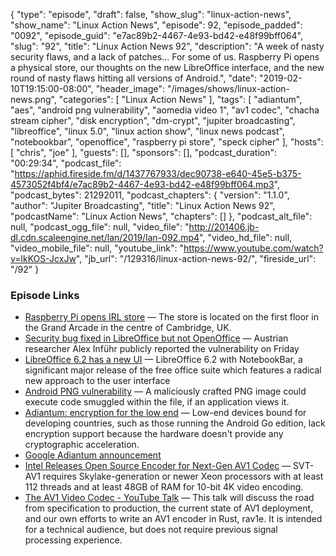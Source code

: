 {
  "type": "episode",
  "draft": false,
  "show_slug": "linux-action-news",
  "show_name": "Linux Action News",
  "episode": 92,
  "episode_padded": "0092",
  "episode_guid": "e7ac89b2-4467-4e93-bd42-e48f99bff064",
  "slug": "92",
  "title": "Linux Action News 92",
  "description": "A week of nasty security flaws, and a lack of patches... For some of us. Raspberry Pi opens a physical store, our thoughts on the new LibreOffice interface, and the new round of nasty flaws hitting all versions of Android.",
  "date": "2019-02-10T19:15:00-08:00",
  "header_image": "/images/shows/linux-action-news.png",
  "categories": [
    "Linux Action News"
  ],
  "tags": [
    "adiantum",
    "aes",
    "android png vulnerability",
    "aomedia video 1",
    "av1 codec",
    "chacha stream cipher",
    "disk encryption",
    "dm-crypt",
    "jupiter broadcasting",
    "libreoffice",
    "linux 5.0",
    "linux action show",
    "linux news podcast",
    "notebookbar",
    "openoffice",
    "raspberry pi store",
    "speck cipher"
  ],
  "hosts": [
    "chris",
    "joe"
  ],
  "guests": [],
  "sponsors": [],
  "podcast_duration": "00:29:34",
  "podcast_file": "https://aphid.fireside.fm/d/1437767933/dec90738-e640-45e5-b375-4573052f4bf4/e7ac89b2-4467-4e93-bd42-e48f99bff064.mp3",
  "podcast_bytes": 21292011,
  "podcast_chapters": {
    "version": "1.1.0",
    "author": "Jupiter Broadcasting",
    "title": "Linux Action News 92",
    "podcastName": "Linux Action News",
    "chapters": []
  },
  "podcast_alt_file": null,
  "podcast_ogg_file": null,
  "video_file": "http://201406.jb-dl.cdn.scaleengine.net/lan/2019/lan-092.mp4",
  "video_hd_file": null,
  "video_mobile_file": null,
  "youtube_link": "https://www.youtube.com/watch?v=lkKOS-JcxJw",
  "jb_url": "/129316/linux-action-news-92/",
  "fireside_url": "/92"
}


### Episode Links

  * [Raspberry Pi opens IRL store](https://www.raspberrypi.org/raspberry-pi-store/ "Raspberry Pi opens IRL store") — The store is located on the first floor in the Grand Arcade in the centre of Cambridge, UK.
  * [Security bug fixed in LibreOffice but not OpenOffice](https://arstechnica.com/information-technology/2019/02/path-traversal-bug-is-fixed-in-libreoffice-but-not-in-apache-openoffice/ "Security bug fixed in LibreOffice but not OpenOffice") — Austrian researcher Alex Inführ publicly reported the vulnerability on Friday
  * [LibreOffice 6.2 has a new UI](https://blog.documentfoundation.org/blog/2019/02/07/libreoffice-6-2/ "LibreOffice 6.2 has a new UI") — LibreOffice 6.2 with NotebookBar, a significant major release of the free office suite which features a radical new approach to the user interface
  * [Android PNG vulnerability](https://www.theregister.co.uk/2019/02/07/android_january_patches/ "Android PNG vulnerability") — A maliciously crafted PNG image could execute code smuggled within the file, if an application views it.
  * [Adiantum: encryption for the low end](https://lwn.net/Articles/776721/ "Adiantum: encryption for the low end") — Low-end devices bound for developing countries, such as those running the Android Go edition, lack encryption support because the hardware doesn't provide any cryptographic acceleration.
  * [Google Adiantum announcement](https://security.googleblog.com/2019/02/introducing-adiantum-encryption-for.html "Google Adiantum announcement")
  * [Intel Releases Open Source Encoder for Next-Gen AV1 Codec](https://www.tomshardware.com/news/intel-svt-av1-open-source-encoder,38551.html "Intel Releases Open Source Encoder for Next-Gen AV1 Codec") — SVT-AV1 requires Skylake-generation or newer Xeon processors with at least 112 threads and at least 48GB of RAM for 10-bit 4K video encoding.
  * [The AV1 Video Codec - YouTube Talk](https://www.youtube.com/watch?v=qubPzBcYCTw "The AV1 Video Codec - YouTube Talk") — This talk will discuss the road from specification to production, the current state of AV1 deployment, and our own efforts to write an AV1 encoder in Rust, rav1e. It is intended for a technical audience, but does not require previous signal processing experience.


